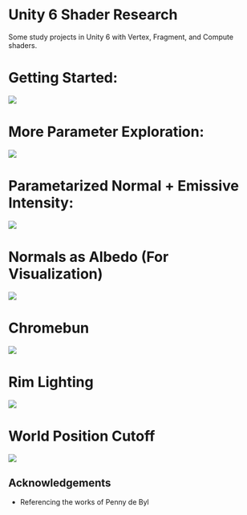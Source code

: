 # Unity 6 Shader Research

Some study projects in Unity 6 with Vertex, Fragment, and Compute shaders.

# Getting Started:
<img src="Images\Starting.png">

# More Parameter Exploration:
<img src="Images\Zombunny.png">

# Parametarized Normal + Emissive Intensity:
<img src="Images\Normals.png">

# Normals as Albedo (For Visualization)
<img src="Images\AlbedoNrm.png">

# Chromebun
<img src="Images\ChromeBun.png">

# Rim Lighting
<img src="Images\rim.png">

# World Position Cutoff
<img src="Images\worldpos.png">

## Acknowledgements

 - Referencing the works of Penny de Byl
